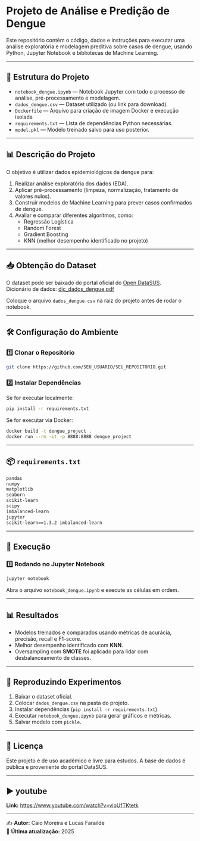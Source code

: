 
# Projeto de Análise e Predição de Dengue

Este repositório contém o código, dados e instruções para executar uma análise exploratória e modelagem preditiva sobre casos de dengue, usando Python, Jupyter Notebook e bibliotecas de Machine Learning.

---

## 📂 Estrutura do Projeto

- `notebook_dengue.ipynb` — Notebook Jupyter com todo o processo de análise, pré-processamento e modelagem.
- `dados_dengue.csv` — Dataset utilizado (ou link para download).
- `Dockerfile` — Arquivo para criação de imagem Docker e execução isolada
- `requirements.txt` — Lista de dependências Python necessárias.
- `model.pkl` — Modelo treinado salvo para uso posterior.

---

## 📊 Descrição do Projeto

O objetivo é utilizar dados epidemiológicos da dengue para:
1. Realizar análise exploratória dos dados (EDA).
2. Aplicar pré-processamento (limpeza, normalização, tratamento de valores nulos).
3. Construir modelos de Machine Learning para prever casos confirmados de dengue.
4. Avaliar e comparar diferentes algoritmos, como:
   - Regressão Logística
   - Random Forest
   - Gradient Boosting
   - KNN (melhor desempenho identificado no projeto)

---

## 📥 Obtenção do Dataset

O dataset pode ser baixado do portal oficial do [Open DataSUS](https://opendatasus.saude.gov.br/gl/dataset/arboviroses-dengue).  
Dicionário de dados: [dic_dados_dengue.pdf](https://s3.sa-east-1.amazonaws.com/ckan.saude.gov.br/SINAN/Dengue/dic_dados_dengue.pdf)

Coloque o arquivo `dados_dengue.csv` na raiz do projeto antes de rodar o notebook.

---

## 🛠️ Configuração do Ambiente

### 1️⃣ Clonar o Repositório
```bash
git clone https://github.com/SEU_USUARIO/SEU_REPOSITORIO.git
```


### 2️⃣ Instalar Dependências
Se for executar localmente:
```bash
pip install -r requirements.txt
```

Se for executar via Docker:
```bash
docker build -t dengue_project .
docker run --rm -it -p 8888:8888 dengue_project
```

---

## 📦  `requirements.txt`

```txt
pandas
numpy
matplotlib
seaborn
scikit-learn
scipy
imbalanced-learn
jupyter
scikit-learn==1.3.2 imbalanced-learn
```

---

## 🚀 Execução

### 1️⃣ Rodando no Jupyter Notebook
```bash
jupyter notebook
```
Abra o arquivo `notebook_dengue.ipynb` e execute as células em ordem.

---

## 📊 Resultados

- Modelos treinados e comparados usando métricas de acurácia, precisão, recall e F1-score.
- Melhor desempenho identificado com **KNN**.
- Oversampling com **SMOTE** foi aplicado para lidar com desbalanceamento de classes.

---

## 🧪 Reproduzindo Experimentos

1. Baixar o dataset oficial.
2. Colocar `dados_dengue.csv` na pasta do projeto.
3. Instalar dependências (`pip install -r requirements.txt`).
4. Executar `notebook_dengue.ipynb` para gerar gráficos e métricas.
5. Salvar modelo com `pickle`.

---

## 📜 Licença

Este projeto é de uso acadêmico e livre para estudos. A base de dados é pública e proveniente do portal DataSUS.

---
## ▶️ youtube
**Link:** https://www.youtube.com/watch?v=vioUfTKtetk

---

✍️ **Autor:** Caio Moreira e Lucas Farailde   
📅 **Última atualização:** 2025
